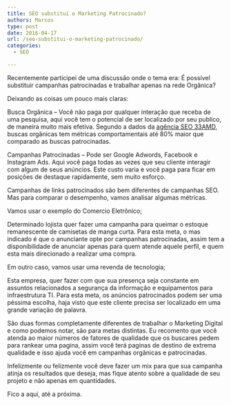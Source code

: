 ```yaml
---
title: SEO substitui o Marketing Patrocinado?
authors: Marcos
type: post
date: 2016-04-17
url: /seo-substitui-o-marketing-patrocinado/
categories:
  - SEO

---
```

Recentemente participei de uma discussão onde o tema era: É possível substituir campanhas patrocinadas e trabalhar apenas na rede Orgânica?

Deixando as coisas um pouco mais claras:

Busca Orgânica &#8211; Você não paga por qualquer interação que receba de uma pesquisa, aqui você tem o potencial de ser localizado por seu publico, de maneira muito mais efetiva. Segundo a dados da <a href="https://www.33amd.com" target="_blank">agência SEO 33AMD</a>, buscas orgânicas tem métricas comportamentais até 80% maior que comparado as buscas patrocinadas.

Campanhas Patrocinadas &#8211; Pode ser Google Adwords, Facebook e Instagram Ads. Aqui você paga todas as vezes que seu cliente interagir com algum de seus anúncios. Este custo varia e você paga para ficar em posições de destaque rapidamente, sem muito esforço.

Campanhas de links patrocinados são bem diferentes de campanhas SEO. Mas para comparar o desempenho, vamos analisar algumas métricas.

Vamos usar o exemplo do Comercio Eletrônico;
  
Determinado lojista quer fazer uma campanha para queimar o estoque remanescente de camisetas de manga curta. Para esta meta, o mas indicado é que o anunciante opte por campanhas patrocinadas, assim tem a disponibilidade de anunciar apenas para quem atende aquele perfil, e quem esta mais direcionado a realizar uma compra.

Em outro caso, vamos usar uma revenda de tecnologia;
  
Esta empresa, quer fazer com que sua presença seja constante em assuntos relacionados a segurança da informação e equipamentos para infraestrutura TI. Para esta meta, os anúncios patrocinados podem ser uma péssima escolha, haja visto que este cliente precisa ser localizado em uma grande variação de palavra.

São duas formas completamente diferentes de trabalhar o Marketing Digital e como podemos notar, são para metas distintas. Eu recomento que você atenda ao maior números de fatores de qualidade que os buscares pedem para rankear uma pagina, assim você terá paginas de destino de extrema qualidade e isso ajuda você em campanhas orgânicas e patrocinadas.

Infelizmente ou felizmente você deve fazer um mix para que sua campanha atinja os resultados que deseja, mas fique atento sobre a qualidade de seu projeto e não apenas em quantidades.

Fico a aqui, até a próxima.